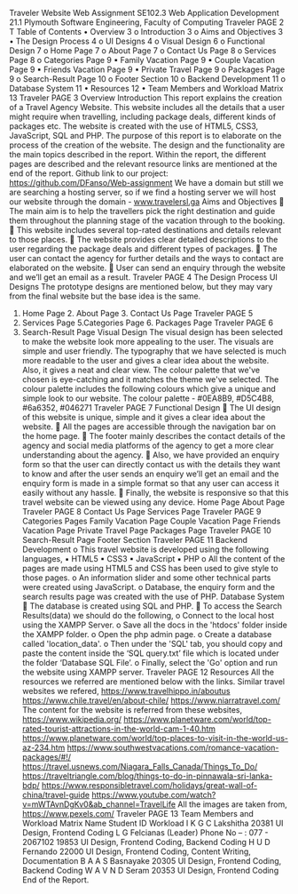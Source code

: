 Traveler Website
Web Assignment
SE102.3 Web Application Development
21.1 Plymouth Software Engineering, Faculty of Computing
Traveler
PAGE 2
T
Table of Contents
• Overview 3
o Introduction 3
o Aims and Objectives 3
• The Design Process 4
o UI Designs 4
o Visual Design 6
o Functional Design 7
o Home Page 7
o About Page 7
o Contact Us Page 8
o Services Page 8
o Categories Page 9
▪ Family Vacation Page 9
▪ Couple Vacation Page 9
▪ Friends Vacation Page 9
▪ Private Travel Page 9
o Packages Page 9
o Search-Result Page 10
o Footer Section 10
o Backend Development 11
o Database System 11
• Resources 12
• Team Members and Workload Matrix 13
Traveler
PAGE 3
Overview
Introduction
This report explains the creation of a Travel Agency Website. This website includes all the details that a user might require when travelling, including package deals, different kinds of packages etc. The website is created with the use of HTML5, CSS3, JavaScript, SQL and PHP. The purpose of this report is to elaborate on the process of the creation of the website. The design and the functionality are the main topics described in the report. Within the report, the different pages are described and the relevant resource links are mentioned at the end of the report.
Github link to our project:
https://github.com/DFanso/Web-assignment
We have a domain but still we are searching a hosting server, so if we find a hosting server we will host our website through the domain - www.travelersl.ga
Aims and Objectives
 The main aim is to help the travellers pick the right destination and guide them throughout the planning stage of the vacation through to the booking.
 This website includes several top-rated destinations and details relevant to those places.
 The website provides clear detailed descriptions to the user regarding the package deals and different types of packages.
 The user can contact the agency for further details and the ways to contact are elaborated on the website.
 User can send an enquiry through the website and we’ll get an email as a result.
Traveler
PAGE 4
The Design Process
UI Designs
The prototype designs are mentioned below, but they may vary from the final website but the base idea is the same.
1. Home Page 2. About Page 3. Contact Us Page
Traveler
PAGE 5
4. Services Page 5.Categories Page 6. Packages Page
Traveler
PAGE 6
7. Search-Result Page
Visual Design
The visual design has been selected to make the website look more appealing to the user. The visuals are simple and user friendly. The typography that we have selected is much more readable to the user and gives a clear idea about the website. Also, it gives a neat and clear view.
The colour palette that we've chosen is eye-catching and it matches the theme we've selected. The colour palette includes the following colours which give a unique and simple look to our website.
The colour palette - #0EA8B9, #D5C4B8, #6a6352, #046271
Traveler
PAGE 7
Functional Design
 The UI design of this website is unique, simple and it gives a clear idea about the website.
 All the pages are accessible through the navigation bar on the home page.
 The footer mainly describes the contact details of the agency and social media platforms of the agency to get a more clear understanding about the agency.
 Also, we have provided an enquiry form so that the user can directly contact us with the details they want to know and after the user sends an enquiry we’ll get an email and the enquiry form is made in a simple format so that any user can access it easily without any hassle.
 Finally, the website is responsive so that this travel website can be viewed using any device.
Home Page
About Page
Traveler
PAGE 8
Contact Us Page
Services Page
Traveler
PAGE 9
Categories Pages
Family Vacation Page
Couple Vacation Page
Friends Vacation Page
Private Travel Page
Packages Page
Traveler
PAGE 10
Search-Result Page
Footer Section
Traveler
PAGE 11
Backend Development
o This travel website is developed using the following languages,
▪ HTML5
▪ CSS3
▪ JavaScript
▪ PHP
o All the content of the pages are made using HTML5 and CSS has been used to give style to those pages.
o An information slider and some other technical parts were created using JavaScript.
o Database, the enquiry form and the search results page was created with the use of PHP.
Database System
 The database is created using SQL and PHP.
 To access the Search Results(data) we should do the following,
o Connect to the local host using the XAMPP Server.
o Save all the docs in the 'htdocs' folder inside the XAMPP folder.
o Open the php admin page.
o Create a database called 'location_data'.
o Then under the 'SQL' tab, you should copy and paste the content inside the ‘SQL query.txt’ file which is located under the folder ‘Database SQL File’.
o Finally, select the 'Go' option and run the website using XAMPP server.
Traveler
PAGE 12
Resources
All the resources we referred are mentioned below with the links.
Similar travel websites we refered,
https://www.travelhippo.in/aboutus
https://www.chile.travel/en/about-chile/
https://www.niarratravel.com/
The content for the website is referred from these websites,
https://www.wikipedia.org/
https://www.planetware.com/world/top-rated-tourist-attractions-in-the-world-cam-1-40.htm
https://www.planetware.com/world/top-places-to-visit-in-the-world-us-az-234.htm
https://www.southwestvacations.com/romance-vacation-packages/#!/
https://travel.usnews.com/Niagara_Falls_Canada/Things_To_Do/
https://traveltriangle.com/blog/things-to-do-in-pinnawala-sri-lanka-bdp/
https://www.responsibletravel.com/holidays/great-wall-of-china/travel-guide
https://www.youtube.com/watch?v=mWTAvnDgKv0&ab_channel=TravelLife
All the images are taken from,
https://www.pexels.com/
Traveler
PAGE 13
Team Members and Workload Matrix
Name
Student ID
Workload
I K G C Lakshitha
20381
UI Design, Frontend Coding
L G Felcianas (Leader)
Phone No – :
077 - 2067102
19853
UI Design, Frontend Coding, Backend Coding
H U D Fernando
22000
UI Design, Frontend Coding, Content Writing, Documentation
B A A S Basnayake
20305
UI Design, Frontend Coding, Backend Coding
W A V N D Seram
20353
UI Design, Frontend Coding
End of the Report.
